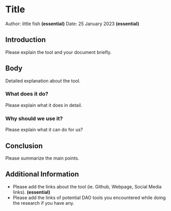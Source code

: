 # Title

Author: little fish **(essential)**
Date: 25 January 2023 **(essential)**

## Introduction

Please explain the tool and your document briefly.

## Body

Detailed explanation about the tool.

### What does it do?

Please explain what it does in detail.

### Why should we use it?

Please explain what it can do for us?

## Conclusion

Please summarize the main points.

## Additional Information

- Please add the links about the tool (ie. Github, Webpage, Social Media links). **(essential)**
- Please add the links of potential DAO tools you encountered while doing the research if you have any.